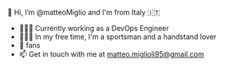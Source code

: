 👋 Hi, I’m @matteoMiglio and I'm from Italy 🇮🇹 
- 🧑🏼‍💻 Currently working as a DevOps Engineer
- 🤸🏻‍♂️ In my free time, I'm a sportsman and a handstand lover
-   fans
- 📫 Get in touch with me at matteo.miglioli95@gmail.com
